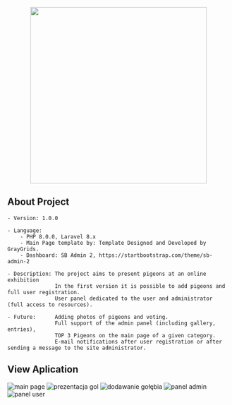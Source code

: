 <p align="center"><a href="https://laravel.com" target="_blank"><img src="https://raw.githubusercontent.com/laravel/art/master/logo-lockup/5%20SVG/2%20CMYK/1%20Full%20Color/laravel-logolockup-cmyk-red.svg" width="400"></a></p>

## About Project
    - Version: 1.0.0
    
    - Language: 
        - PHP 8.0.0, Laravel 8.x
        - Main Page template by: Template Designed and Developed by GrayGrids.
        - Dashboard: SB Admin 2, https://startbootstrap.com/theme/sb-admin-2
        
    - Description: The project aims to present pigeons at an online exhibition 
                   In the first version it is possible to add pigeons and full user registration. 
                   User panel dedicated to the user and administrator (full access to resources).
                   
    - Future:      Adding photos of pigeons and voting.
                   Full support of the admin panel (including gallery, entries),
                   TOP 3 Pigeons on the main page of a given category.
                   E-mail notifications after user registration or after sending a message to the site administrator.
## View Aplication
<img src="https://iv.pl/images/7ce10090dbcfedab33044512f9aefa68.png" alt="main page" border="0">
<img src="https://iv.pl/images/9c67bb46cf74d7cf7026d2462eecf7f0.png" alt="prezentacja gol" border="0">
<img src="https://iv.pl/images/e2d5c43249319b1aa5164a6f21e46d52.png" alt="dodawanie gołębia" border="0">
<img src="https://iv.pl/images/b169a5d793e1bcd2bde7bab126f90e3c.png" alt="panel admin" border="0">
<img src="https://iv.pl/images/b77e8954c6494fd50afe069c08abcaa6.png" alt="panel user" border="0">

